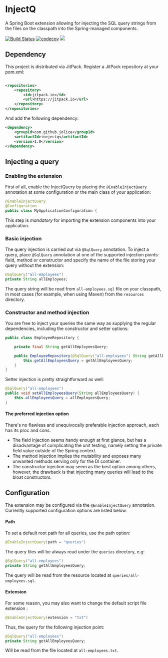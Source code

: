 # InjectQ

A Spring Boot extension allowing for injecting the SQL query strings from the files on the classpath into the Spring-managed 
components.

[![Build Status](https://travis-ci.org/jolice/injectq.svg?branch=master)](https://travis-ci.org/jolice/injectq)
[![codecov](https://codecov.io/gh/jolice/injectq/branch/master/graph/badge.svg)](https://codecov.io/gh/riguron/injectq)
[![](https://jitpack.io/v/jolice/injectq.svg)](https://jitpack.io/#jolice/injectq)

## Dependency

This project is distributed via JitPack. Register a JitPack repository at your pom.xml:

```xml

<repositories>
    <repository>
        <id>jitpack.io</id>
        <url>https://jitpack.io</url>
    </repository>
</repositories>
```

And add the following dependency:

```xml
<dependency>
    <groupId>com.github.jolice</groupId>
    <artifactId>inejectq</artifactId>
    <version>1.0</version>
</dependency>
```

## Injecting a query

### Enabling the extension

First of all, enable the InjectQuery by placing the `@EnableInjectQuery` annotation at some configuration or the main class of your application:

```java
@EnableInjectQuery
@Configuration
public class MyApplicationConfiguration {
```

This step is *mandatory* for importing the extension components into your application.

### Basic injection

The query injection is carried out via `@SqlQuery` annotation. 
To inject a query, place `@SqlQuery` annotation at one of the supported injection points: field, method or constructor and 
specify the name of the file storing your query without the extension:

```java
@SqlQuery("all-employees")
private String allEmployees;
```

The query string will be read from `all-employees.sql` file on your classpath, in most cases (for example, when using Maven)
from the `resources` directory.

### Constructor and method injection

You are free to inject your queries the same way as supplying the regular dependencies, including the constructor and
setter options:

```java
public class EmployeeRepository {

    private final String getAllEmployeesQuery;

    public EmployeeRepository(@SqlQuery("all-employees") String getAllEmployeesQuery) {
        this.getAllEmployeesQuery = getAllEmployeesQuery;
    }
}
```

Setter injection is pretty straightforward as well:

```java
@SqlQuery("all-employees")
public void setAllEmployeesQuery(String allEmployeesQuery) {
    this.allEmployeesQuery = allEmployeesQuery;
}
```

#### The preferred injection option

There's no flawless and unequivocally preferable injection approach, each has its proc and cons. 

- The field injection seems handy enough at first glance, but has a disadvantage of complicating the unit testing,
namely setting the private field value outside of the Spring context.
- The method injection implies the mutability and exposes many unwanted methods serving only for the DI container.
- The constructor injection may seem as the best option among others, however, the drawback is that injecting many queries
will lead to the bloat constructors.

## Configuration

The extension may be configured via the `@EnableInjectQuery` annotation. Currently supported configuration
options are listed below.

#### Path

To set a default root path for all queries, use the path option:

```java
@EnableInjectQuery(path = "queries")
```

The query files will be always read under the `queries` directory, e.g:

```java
@SqlQuery("all-employees")
private String getAllEmployeesQuery; 
```

The query will be read from the resource located at `queries/all-employees.sql`.

#### Extension

For some reason, you may also want to change the default script file extension :

```java
@EnableInjectQuery(extension = "txt")
```

Thus, the query for the following injection point:

```java
@SqlQuery("all-employees")
private String getAllEmployeesQuery; 
```

Will be read from the file located at `all-employees.txt`.







